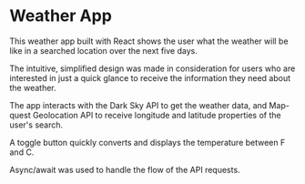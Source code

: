 # Weather App

This weather app built with React shows the user what the weather will be like in a searched location over the next five days. 

The intuitive, simplified design was made in consideration for users who are interested in just a quick glance to receive the information they need about the weather. 

The app interacts with the Dark Sky API to get the weather data, and Map-quest Geolocation API to receive longitude and latitude properties of the user's search.

A toggle button quickly converts and displays the temperature between F and C. 

Async/await was used to handle the flow of the API requests.
